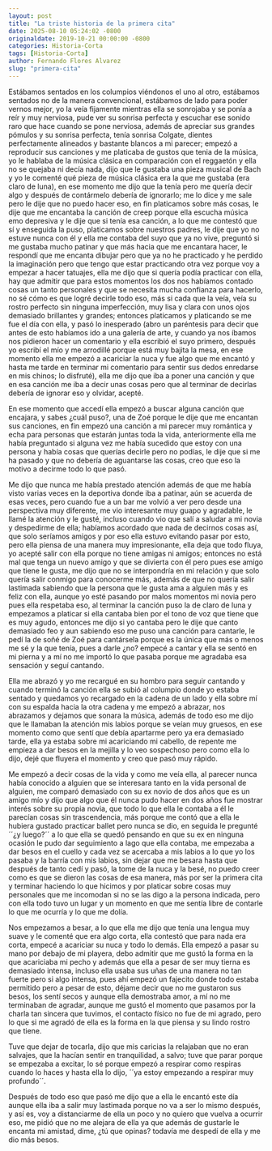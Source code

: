 ```yaml
---
layout: post
title: "La triste historia de la primera cita"
date: 2025-08-10 05:24:02 -0800
originaldate: 2019-10-21 00:00:00 -0800
categories: Historia-Corta
tags: [Historia-Corta]
author: Fernando Flores Alvarez
slug: "primera-cita"
---
```


Estábamos sentados en los columpios viéndonos el uno al otro, estábamos sentados no de la manera convencional, estábamos de lado para poder vernos mejor, yo la veía fijamente mientras ella se sonrojaba y se ponía a reír y muy nerviosa, pude ver su sonrisa perfecta y escuchar ese sonido raro que hace cuando se pone nerviosa, además de apreciar sus grandes pómulos y su sonrisa perfecta, tenía sonrisa Colgate, dientes perfectamente alineados y bastante blancos a mi parecer; empezó a reproducir sus canciones y me platicaba de gustos que tenia de la música, yo le hablaba de la música clásica en comparación con el reggaetón y ella no se quejaba ni decía nada, dijo que le gustaba una pieza musical de Bach y yo le comenté qué pieza de música clásica era la que me gustaba (era claro de luna), en ese momento me dijo que la tenía pero me quería decir algo y después de contármelo debería de ignorarlo; me lo dice y me sale pero le dije que no puedo hacer eso, en fin platicamos sobre más cosas, le dije que me encantaba la canción de creep porque ella escucha música emo depresiva y le dije que si tenía esa canción, a lo que me contestó que sí y enseguida la puso, platicamos sobre nuestros padres, le dije que yo no estuve nunca con él y ella me contaba del suyo que ya no vive, preguntó si me gustaba mucho patinar y que más hacia que me encantara hacer, le respondí que me encanta dibujar pero que ya no he practicado y he perdido la imaginación pero que tengo que estar practicando otra vez porque voy a empezar a hacer tatuajes, ella me dijo que si quería podía practicar con ella, hay que admitir que para estos momentos los dos nos habíamos contado cosas un tanto personales y que se necesita mucha confianza para hacerlo, no sé cómo es que logré decirle todo eso, más si cada que la veía, veía su rostro perfecto sin ninguna imperfección, muy lisa y clara con unos ojos demasiado brillantes y grandes;  entonces platicamos y platicando se me fue el día con ella, y pasó lo inesperado (abro un paréntesis para decir que antes de esto habíamos ido a una galería de arte, y cuando ya nos íbamos nos pidieron hacer un comentario y ella escribió el suyo primero, después yo escribí el mío y me arrodillé porque está muy bajita la mesa, en ese momento ella me empezó a acariciar la nuca y fue algo que me encantó y hasta me tarde en terminar mi comentario para sentir sus dedos enredarse en mis chinos; lo disfruté), ella me dijo que iba a poner una canción y que en esa canción me iba a decir unas cosas pero que al terminar de decirlas debería de ignorar eso y olvidar, acepté.

En ese momento que accedí ella empezó a buscar alguna canción que encajara, y sabes ¿cuál puso?, una de Zoé porque le dije que me encantan sus canciones, en fin empezó una canción a mi parecer muy romántica y echa para personas que estarán juntas toda la vida, anteriormente ella me había preguntado si alguna vez me había sucedido que estoy con una persona y había cosas que querías decirle pero no podías, le dije que si me ha pasado y que no debería de aguantarse las cosas, creo que eso la motivo a decirme todo lo que pasó.

Me dijo que nunca me había prestado atención además de que me había visto varias veces en la deportiva donde iba a patinar, aún se acuerda de esas veces, pero cuando fue a un bar me volvió a ver pero desde una perspectiva muy diferente, me vio interesante muy guapo y agradable, le llamé la atención y le gusté, incluso cuando vio que salí a saludar a mi novia y despedirme de ella; habíamos acordado que nada de decirnos cosas así, que solo seríamos amigos y por eso ella estuvo evitando pasar por esto, pero ella piensa de una manera muy impresionante, ella deja que todo fluya, yo acepté salir con ella porque no tiene amigas ni amigos; entonces no está mal que tenga un nuevo amigo y que se divierta con él pero pues ese amigo que tiene le gusta, me dijo que no se interpondría en mi relación y que solo quería salir conmigo para conocerme más, además de que no quería salir lastimada sabiendo que la persona que le gusta ama a alguien más y es feliz con ella, aunque yo esté pasando por malos momentos mi novia pero pues ella respetaba eso, al terminar la canción puso la de claro de luna y empezamos a platicar si ella cantaba bien por el tono de voz que tiene que es muy agudo, entonces me dijo si yo cantaba pero le dije que canto demasiado feo y aun sabiendo eso me puso una canción para cantarle, le pedí la de soñé de Zoé para cantársela porque es la única que más o menos me sé y la que tenía, pues a darle ¿no? empecé a cantar y ella se sentó en mi pierna y a mí no me importó lo que pasaba porque me agradaba esa sensación y seguí cantando.

Ella me abrazó y yo me recargué en su hombro para seguir cantando y cuando terminó la canción ella se subió al columpio donde yo estaba sentado y quedamos yo recargado en la cadena de un lado y ella sobre mí con su espalda hacia la otra cadena y me empezó  a abrazar, nos abrazamos y dejamos que sonara la música, además de todo eso me dijo que le llamaban la atención mis labios porque se veían muy gruesos, en ese momento como que sentí que debía apartarme pero ya era demasiado tarde, ella ya estaba sobre mi acariciando mi cabello, de repente me empieza a dar besos en la mejilla y lo veo sospechoso pero como ella lo dijo, dejé que fluyera el momento y creo que pasó muy rápido.

Me empezó a decir cosas de la vida y como me veía ella, al parecer nunca había conocido a alguien que se interesara tanto en la vida personal de alguien, me comparó demasiado con su ex novio de dos años que es un amigo mío  y dijo que algo que él nunca pudo hacer en dos años fue mostrar interés sobre su propia novia, que todo lo que ella le contaba a él le parecían cosas sin trascendencia, más porque me contó que a ella le hubiera gustado practicar ballet pero nunca se dio, en seguida le pregunté ´´¿y luego?´´ a lo que ella se quedó pensando en que su ex en ninguna ocasión le pudo dar seguimiento a lago que ella contaba, me empezaba a dar besos en el cuello y cada vez se acercaba a mis labios  a lo que yo los pasaba y la barría con mis labios, sin dejar que me besara hasta que después de tanto cedí y pasó, la tome de la nuca y la besé, no puedo creer como es que se dieron las cosas de esa manera, más por ser la primera cita y terminar haciendo lo que hicimos y por platicar sobre cosas muy personales que me incomodan si no se las digo a la persona indicada, pero con ella todo tuvo un lugar y un momento en que me sentía libre de contarle lo que me ocurría y lo que me dolía.

Nos empezamos a besar, a lo que ella me dijo que tenía una lengua muy suave y le comenté que era algo corta, ella contestó que para nada era corta, empecé a acariciar su nuca y todo lo demás. Ella empezó a pasar su mano por debajo de mi playera, debo admitir que me gustó la forma en la que acariciaba mi pecho y además que ella a pesar de ser muy tierna es demasiado intensa, incluso ella usaba sus uñas de una manera no tan fuerte pero si algo intensa, pues ahí empezó un fajecito donde todo estaba permitido pero a pesar de esto, déjame decir que no me gustaron sus besos, los sentí secos y aunque ella demostraba amor, a mí no me terminaban de agradar, aunque me gustó el momento que pasamos por la charla tan sincera que tuvimos, el contacto físico no fue de mi agrado, pero lo que si me agradó de ella es la forma en la que piensa y su lindo rostro que tiene.

Tuve que dejar de tocarla, dijo que mis caricias la relajaban que no eran salvajes, que la hacían sentir en tranquilidad, a salvo; tuve que parar porque se empezaba a excitar, lo sé porque empezó a respirar como respiras cuando lo haces y hasta ella lo dijo, ´´ya estoy empezando a respirar muy profundo´´.

Después de todo eso que pasó me dijo que a ella le encantó este día aunque ella iba a salir muy lastimada porque no va a ser lo mismo después, y así es, voy a distanciarme de ella un poco y no quiero que vuelva a ocurrir eso, me pidió que no me alejara de ella ya que además de gustarle le encanta mi amistad, dime, ¿tú que opinas? todavía me despedí de ella y me dio más besos.